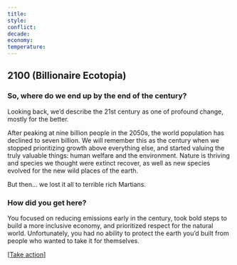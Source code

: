 ```yaml
---
title: 
style: 
conflict: 
decade: 
economy: 
temperature: 
---
```


## 2100 (Billionaire Ecotopia)


### So, where do we end up by the end of the century?

Looking back, we’d describe the 21st century as one of profound change, mostly for the better.

After peaking at nine billion people in the 2050s, the world population has declined to seven billion. We will remember this as the century when we stopped prioritizing growth above everything else, and started valuing the truly valuable things: human welfare and the environment. Nature is thriving and species we thought were extinct recover, as well as new species evolved for the new wild places of the earth.

But then… we lost it all to terrible rich Martians.

### How did you get here?

You focused on reducing emissions early in the century, took bold steps to build a more inclusive economy, and prioritized respect for the natural world. Unfortunately, you had no ability to protect the earth you’d built from people who wanted to take it for themselves.

[[Take action](#2d51dmb)]
